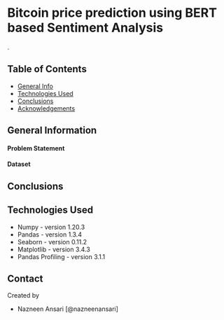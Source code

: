 # Bitcoin price prediction using BERT based Sentiment Analysis
  .


## Table of Contents
* [General Info](#general-information)
* [Technologies Used](#technologies-used)
* [Conclusions](#conclusions)
* [Acknowledgements](#acknowledgements)

<!-- You can include any other section that is pertinent to your problem -->

## General Information
#### Problem Statement

#### Dataset



<!-- You don't have to answer all the questions - just the ones relevant to your project. -->

## Conclusions


<!-- You don't have to answer all the questions - just the ones relevant to your project. -->


## Technologies Used
- Numpy - version 1.20.3
- Pandas - version 1.3.4
- Seaborn - version 0.11.2
- Matplotlib - version 3.4.3
- Pandas Profiling - version 3.1.1

<!-- As the libraries versions keep on changing, it is recommended to mention the version of library used in this project -->


## Contact
Created by 
- Nazneen Ansari [@nazneenansari]



<!-- Optional -->
<!-- ## License -->
<!-- This project is open source and available under the [... License](). -->

<!-- You don't have to include all sections - just the one's relevant to your project -->